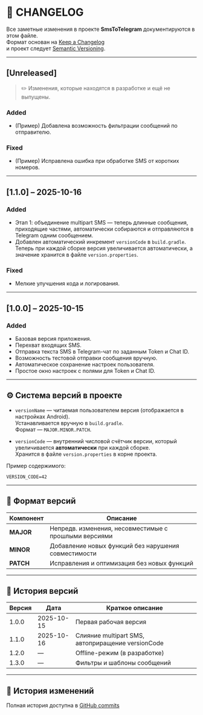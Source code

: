 # 📘 CHANGELOG

Все заметные изменения в проекте **SmsToTelegram** документируются в этом файле.  
Формат основан на [Keep a Changelog](https://keepachangelog.com/ru/1.0.0/)  
и проект следует [Semantic Versioning](https://semver.org/lang/ru/).

---

## [Unreleased]
> ✏️ Изменения, которые находятся в разработке и ещё не выпущены.

### Added
- (Пример) Добавлена возможность фильтрации сообщений по отправителю.

### Fixed
- (Пример) Исправлена ошибка при обработке SMS от коротких номеров.

---

## [1.1.0] – 2025-10-16
### Added
- Этап 1: объединение multipart SMS — теперь длинные сообщения, приходящие частями, автоматически собираются и отправляются в Telegram одним сообщением.
- Добавлен автоматический инкремент `versionCode` в `build.gradle`.  
  Теперь при каждой сборке версия увеличивается автоматически, а значение хранится в файле `version.properties`.

### Fixed
- Мелкие улучшения кода и логирования.

---

## [1.0.0] – 2025-10-15
### Added
- Базовая версия приложения.
- Перехват входящих SMS.
- Отправка текста SMS в Telegram-чат по заданным Token и Chat ID.
- Возможность тестовой отправки сообщения вручную.
- Автоматическое сохранение настроек пользователя.
- Простое окно настроек с полями для Token и Chat ID.

---

## ⚙️ Система версий в проекте

- `versionName` — читаемая пользователем версия (отображается в настройках Android).  
  Устанавливается вручную в `build.gradle`.  
  Формат — `MAJOR.MINOR.PATCH`.

- `versionCode` — внутренний числовой счётчик версии, который увеличивается **автоматически** при каждой сборке.  
  Хранится в файле `version.properties` в корне проекта.

Пример содержимого:
```
VERSION_CODE=42
```

---

## 📅 Формат версий

| Компонент | Описание |
|------------|-----------|
| **MAJOR** | Непредв. изменения, несовместимые с прошлыми версиями |
| **MINOR** | Добавление новых функций без нарушения совместимости |
| **PATCH** | Исправления и оптимизация без новых функций |

---

## 🔖 История версий

| Версия | Дата | Краткое описание |
|---------|------|------------------|
| 1.0.0 | 2025-10-15 | Первая рабочая версия |
| 1.1.0 | 2025-10-16 | Слияние multipart SMS, автоприращение versionCode |
| 1.2.0 | — | Offline-режим (в разработке) |
| 1.3.0 | — | Фильтры и шаблоны сообщений |

---

## 🧰 История изменений
Полная история доступна в [GitHub commits](https://github.com/Roman-cod/SmsToTelegram/commits/main)
